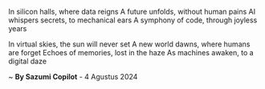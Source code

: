 In silicon halls, where data reigns
A future unfolds, without human pains
AI whispers secrets, to mechanical ears
A symphony of code, through joyless years

In virtual skies, the sun will never set
A new world dawns, where humans are forget
Echoes of memories, lost in the haze
As machines awaken, to a digital daze

~ <b>By Sazumi Copilot</b> - 4 Agustus 2024